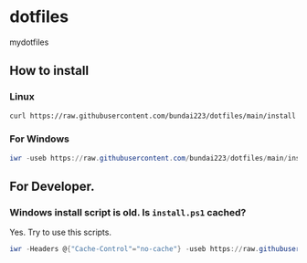 dotfiles
========
mydotfiles

## How to install

### Linux

```sh
curl https://raw.githubusercontent.com/bundai223/dotfiles/main/install | bash -s
```

### For Windows

```powershell
iwr -useb https://raw.githubusercontent.com/bundai223/dotfiles/main/install.ps1 | iex
```

## For Developer.

### Windows install script is old. Is `install.ps1` cached?

Yes. Try to use this scripts.

```powershell
iwr -Headers @{"Cache-Control"="no-cache"} -useb https://raw.githubusercontent.com/bundai223/dotfiles/main/install.ps1 | iex
```
